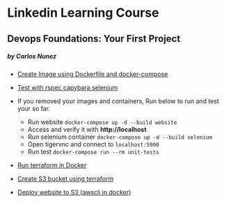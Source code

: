 # Linkedin Learning Course
## Devops Foundations: Your First Project
##### by Carlos Nunez

- [Create Image using Dockerfile and docker-compose](Create_image_docker_docker-compose.md)
- [Test with rspec capybara selenium](rspec_capybara_selenium.md)
- If you removed your images and containers, Run below to run and test your so far.
    - Run website `docker-compose up -d --build website `
    - Access and verify it with **http://localhost**
    - Run selenium container `docker-compose up -d --build selenium`
    - Open tigervnc and connect to `localhost:5900`
    - Run test `docker-compose run --rm unit-tests`

- [Run terraform in Docker](terraform_in_docker.md)
- [Create S3 bucket using terraform](Create_s3_bucket.md)
- [Deploy website to S3 (awscli in docker)](deploy_website_S3.md)